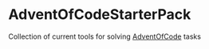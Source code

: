 # AdventOfCodeStarterPack

Collection of current tools for solving [AdventOfCode](https://adventofcode.com) tasks

